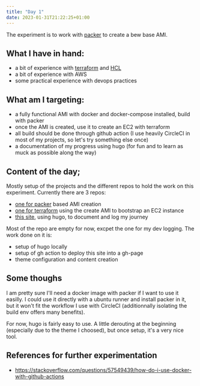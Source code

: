 ```yaml
---
title: "Day 1"
date: 2023-01-31T21:22:25+01:00
---
```


The experiment is to work with [packer](https://www.packer.io/) to create a bew base AMI.

## What I have in hand:

* a bit of experience with [terraform](https://www.terraform.io/) and [HCL](https://github.com/hashicorp/hcl)
* a bit of experience with AWS
* some practical experience with devops practices

## What am I targeting:

* a fully functional AMI with docker and docker-compose installed, build with packer
* once the AMI is created, use it to create an EC2 with terraform
* all build should be done through github action (I use heavily CircleCI in most of my projects, so let's try something else once)
* a documentation of my progress using hugo (for fun and to learn as muck as possible along the way)

## Content of the day;

Mostly setup of the projects and the different repos to hold the work on this experiment.
Currently there are 3 repos:

* [one for packer](https://github.com/leddzip-packer-demo/packer-ami-creation) based AMI creation
* [one for terraform](https://github.com/leddzip-packer-demo/terraform-using-ami-ec2) using the create AMI to bootstrap an EC2 instance
* [this site](https://github.com/leddzip-packer-demo/leddzip-packer-demo.github.io), using hugo, to document and log my journey

Most of the repo are empty for now, excpet the one for my dev logging.
The work done on it is:

* setup of hugo locally
* setup of gh action to deploy this site into a gh-page
* theme configuration and content creation

## Some thoughs

I am pretty sure I'll need a docker image with packer if I want to use it easilly. I could use it directly with a ubuntu runner and install packer in it, but it won't fit the workflow I use with CircleCI (additionnally isolating the build env offers many benefits).

For now, hugo is fairly easy to use. A little derouting at the beginning (especially due to the theme I choosed), but once setup, it's a very nice tool.

## References for further experimentation

* https://stackoverflow.com/questions/57549439/how-do-i-use-docker-with-github-actions
